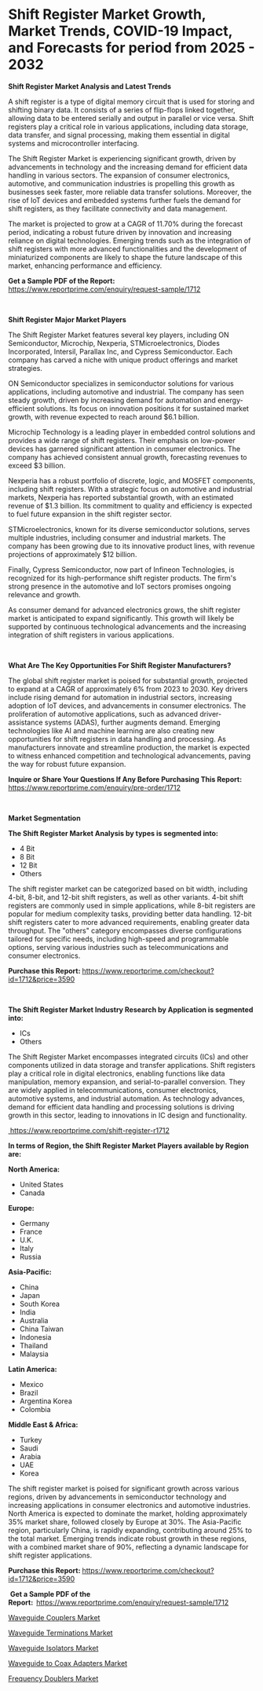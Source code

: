 <p><h1>Shift Register Market Growth, Market Trends, COVID-19 Impact, and Forecasts for period from 2025 - 2032</h1></p><p><strong>Shift Register Market Analysis and Latest Trends</strong></p>
<p><p>A shift register is a type of digital memory circuit that is used for storing and shifting binary data. It consists of a series of flip-flops linked together, allowing data to be entered serially and output in parallel or vice versa. Shift registers play a critical role in various applications, including data storage, data transfer, and signal processing, making them essential in digital systems and microcontroller interfacing.</p><p>The Shift Register Market is experiencing significant growth, driven by advancements in technology and the increasing demand for efficient data handling in various sectors. The expansion of consumer electronics, automotive, and communication industries is propelling this growth as businesses seek faster, more reliable data transfer solutions. Moreover, the rise of IoT devices and embedded systems further fuels the demand for shift registers, as they facilitate connectivity and data management.</p><p>The market is projected to grow at a CAGR of 11.70% during the forecast period, indicating a robust future driven by innovation and increasing reliance on digital technologies. Emerging trends such as the integration of shift registers with more advanced functionalities and the development of miniaturized components are likely to shape the future landscape of this market, enhancing performance and efficiency.</p></p>
<p><strong>Get a Sample PDF of the Report:&nbsp;</strong> <a href="https://www.reportprime.com/enquiry/request-sample/1712?utm_campaign=2176&utm_medium=2&utm_source=Github&utm_content=ia&utm_term=18032025&utm_id=shift-register">https://www.reportprime.com/enquiry/request-sample/1712</a></p>
<p>&nbsp;</p>
<p><strong>Shift Register Major Market Players</strong></p>
<p><p>The Shift Register Market features several key players, including ON Semiconductor, Microchip, Nexperia, STMicroelectronics, Diodes Incorporated, Intersil, Parallax Inc, and Cypress Semiconductor. Each company has carved a niche with unique product offerings and market strategies.</p><p>ON Semiconductor specializes in semiconductor solutions for various applications, including automotive and industrial. The company has seen steady growth, driven by increasing demand for automation and energy-efficient solutions. Its focus on innovation positions it for sustained market growth, with revenue expected to reach around $6.1 billion.</p><p>Microchip Technology is a leading player in embedded control solutions and provides a wide range of shift registers. Their emphasis on low-power devices has garnered significant attention in consumer electronics. The company has achieved consistent annual growth, forecasting revenues to exceed $3 billion.</p><p>Nexperia has a robust portfolio of discrete, logic, and MOSFET components, including shift registers. With a strategic focus on automotive and industrial markets, Nexperia has reported substantial growth, with an estimated revenue of $1.3 billion. Its commitment to quality and efficiency is expected to fuel future expansion in the shift register sector.</p><p>STMicroelectronics, known for its diverse semiconductor solutions, serves multiple industries, including consumer and industrial markets. The company has been growing due to its innovative product lines, with revenue projections of approximately $12 billion.</p><p>Finally, Cypress Semiconductor, now part of Infineon Technologies, is recognized for its high-performance shift register products. The firm's strong presence in the automotive and IoT sectors promises ongoing relevance and growth.</p><p>As consumer demand for advanced electronics grows, the shift register market is anticipated to expand significantly. This growth will likely be supported by continuous technological advancements and the increasing integration of shift registers in various applications.</p></p>
<p>&nbsp;</p>
<p><strong>What Are The Key Opportunities For Shift Register Manufacturers?</strong></p>
<p><p>The global shift register market is poised for substantial growth, projected to expand at a CAGR of approximately 6% from 2023 to 2030. Key drivers include rising demand for automation in industrial sectors, increasing adoption of IoT devices, and advancements in consumer electronics. The proliferation of automotive applications, such as advanced driver-assistance systems (ADAS), further augments demand. Emerging technologies like AI and machine learning are also creating new opportunities for shift registers in data handling and processing. As manufacturers innovate and streamline production, the market is expected to witness enhanced competition and technological advancements, paving the way for robust future expansion.</p></p>
<p><strong>Inquire or Share Your Questions If Any Before Purchasing This Report:</strong> <a href="https://www.reportprime.com/enquiry/pre-order/1712?utm_campaign=2176&utm_medium=2&utm_source=Github&utm_content=ia&utm_term=18032025&utm_id=shift-register">https://www.reportprime.com/enquiry/pre-order/1712</a></p>
<p>&nbsp;</p>
<p><strong>Market Segmentation</strong></p>
<p><strong>The Shift Register Market Analysis by types is segmented into:</strong></p>
<p><ul><li>4 Bit</li><li>8 Bit</li><li>12 Bit</li><li>Others</li></ul></p>
<p><p>The shift register market can be categorized based on bit width, including 4-bit, 8-bit, and 12-bit shift registers, as well as other variants. 4-bit shift registers are commonly used in simple applications, while 8-bit registers are popular for medium complexity tasks, providing better data handling. 12-bit shift registers cater to more advanced requirements, enabling greater data throughput. The "others" category encompasses diverse configurations tailored for specific needs, including high-speed and programmable options, serving various industries such as telecommunications and consumer electronics.</p></p>
<p><strong>Purchase this Report:&nbsp;</strong><a href="https://www.reportprime.com/checkout?id=1712&price=3590&utm_campaign=2176&utm_medium=2&utm_source=Github&utm_content=ia&utm_term=18032025&utm_id=shift-register">https://www.reportprime.com/checkout?id=1712&price=3590</a></p>
<p>&nbsp;</p>
<p><strong>The Shift Register Market Industry Research by Application is segmented into:</strong></p>
<p><ul><li>ICs</li><li>Others</li></ul></p>
<p><p>The Shift Register Market encompasses integrated circuits (ICs) and other components utilized in data storage and transfer applications. Shift registers play a critical role in digital electronics, enabling functions like data manipulation, memory expansion, and serial-to-parallel conversion. They are widely applied in telecommunications, consumer electronics, automotive systems, and industrial automation. As technology advances, demand for efficient data handling and processing solutions is driving growth in this sector, leading to innovations in IC design and functionality.</p></p>
<p><a href="https://www.reportprime.com/shift-register-r1712?utm_campaign=2176&utm_medium=2&utm_source=Github&utm_content=ia&utm_term=18032025&utm_id=shift-register">&nbsp;https://www.reportprime.com/shift-register-r1712</a></p>
<p><strong>In terms of Region, the Shift Register Market Players available by Region are:</strong></p>
<p>
    <p> <strong> North America: </strong>
        <ul>
            <li>United States</li>
            <li>Canada</li>
        </ul>
        </p> 
    <p> <strong> Europe: </strong>
        <ul>
            <li>Germany</li>
            <li>France</li>
            <li>U.K.</li>
            <li>Italy</li>
            <li>Russia</li>
        </ul>
        </p> 
    <p> <strong> Asia-Pacific: </strong>
        <ul>
            <li>China</li>
            <li>Japan</li>
            <li>South Korea</li>
            <li>India</li>
            <li>Australia</li>
            <li>China Taiwan</li>
            <li>Indonesia</li>
            <li>Thailand</li>
            <li>Malaysia</li>
        </ul>
        </p> 
    <p> <strong> Latin America: </strong>
        <ul>
            <li>Mexico</li>
            <li>Brazil</li>
            <li>Argentina Korea</li>
            <li>Colombia</li>
        </ul>
        </p> 
    <p> <strong> Middle East & Africa: </strong>
        <ul>
            <li>Turkey</li>
            <li>Saudi</li>
            <li>Arabia</li>
            <li>UAE</li>
            <li>Korea</li>
        </ul>
    </p>
    </p>
<p><p>The shift register market is poised for significant growth across various regions, driven by advancements in semiconductor technology and increasing applications in consumer electronics and automotive industries. North America is expected to dominate the market, holding approximately 35% market share, followed closely by Europe at 30%. The Asia-Pacific region, particularly China, is rapidly expanding, contributing around 25% to the total market. Emerging trends indicate robust growth in these regions, with a combined market share of 90%, reflecting a dynamic landscape for shift register applications.</p></p>
<p><strong>Purchase this Report: </strong><a href="https://www.reportprime.com/checkout?id=1712&price=3590&utm_campaign=2176&utm_medium=2&utm_source=Github&utm_content=ia&utm_term=18032025&utm_id=shift-register">https://www.reportprime.com/checkout?id=1712&price=3590</a></p>
<p>&nbsp;<strong>Get a Sample PDF of the Report:&nbsp;&nbsp;</strong><a href="https://www.reportprime.com/enquiry/request-sample/1712?utm_campaign=2176&utm_medium=2&utm_source=Github&utm_content=ia&utm_term=18032025&utm_id=shift-register">https://www.reportprime.com/enquiry/request-sample/1712</a></p>
<p><strong></strong></p>
<p><p><a href="https://github.com/totrisammir/Market-Research-Report-List-1/blob/main/waveguide-couplers-market.md?utm_campaign=2176&utm_medium=2&utm_source=Github&utm_content=ia&utm_term=18032025&utm_id=shift-register">Waveguide Couplers Market</a></p><p><a href="https://github.com/haklagjbj/Market-Research-Report-List-1/blob/main/waveguide-terminations-market.md?utm_campaign=2176&utm_medium=2&utm_source=Github&utm_content=ia&utm_term=18032025&utm_id=shift-register">Waveguide Terminations Market</a></p><p><a href="https://github.com/latilsmickl8/Market-Research-Report-List-1/blob/main/waveguide-isolators-market.md?utm_campaign=2176&utm_medium=2&utm_source=Github&utm_content=ia&utm_term=18032025&utm_id=shift-register">Waveguide Isolators Market</a></p><p><a href="https://github.com/kemauteve/Market-Research-Report-List-1/blob/main/waveguide-to-coax-adapters-market.md?utm_campaign=2176&utm_medium=2&utm_source=Github&utm_content=ia&utm_term=18032025&utm_id=shift-register">Waveguide to Coax Adapters Market</a></p><p><a href="https://github.com/habyoneub/Market-Research-Report-List-1/blob/main/frequency-doublers-market.md?utm_campaign=2176&utm_medium=2&utm_source=Github&utm_content=ia&utm_term=18032025&utm_id=shift-register">Frequency Doublers Market</a></p></p>